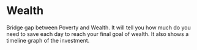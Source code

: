# Wealth
Bridge gap between Poverty and Wealth.
It will tell you how much do you need to save each day to reach your final goal of wealth.
It also shows a timeline graph of the investment.
